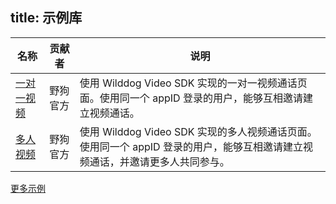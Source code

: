 
title:  示例库
---


| 名称                                       | 贡献者  | 说明                                       |
| ---------------------------------------- | ---- | ---------------------------------------- |
| [一对一视频](https://github.com/WildDogTeam/video-quickstart-ios) | 野狗官方 | 使用 Wilddog Video SDK 实现的一对一视频通话页面。使用同一个 appID 登录的用户，能够互相邀请建立视频通话。|
| [多人视频](https://github.com/WildDogTeam/video-demo-ios-manyToMany) | 野狗官方 | 使用 Wilddog Video SDK 实现的多人视频通话页面。使用同一个 appID 登录的用户，能够互相邀请建立视频通话，并邀请更多人共同参与。 |


[更多示例](https://github.com/WildDogTeam/awesome-wilddog)
